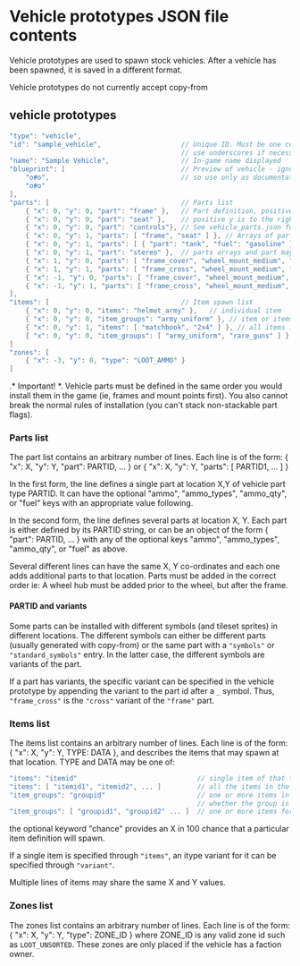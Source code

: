 # Vehicle prototypes JSON file contents

Vehicle prototypes are used to spawn stock vehicles. After a vehicle has been spawned, it is saved in a different format.

Vehicle prototypes do not currently accept copy-from

## vehicle prototypes

```C++
"type": "vehicle",
"id": "sample_vehicle",                    // Unique ID. Must be one continuous word,
                                           // use underscores if necessary.
"name": "Sample Vehicle",                  // In-game name displayed
"blueprint": [                             // Preview of vehicle - ignored by the code,
    "o#o",                                 // so use only as documentation
    "o#o"
],
"parts": [                                 // Parts list
    { "x": 0, "y": 0, "part": "frame" },   // Part definition, positive x direction is up,
    { "x": 0, "y": 0, "part": "seat" },    // positive y is to the right
    { "x": 0, "y": 0, "part": "controls"}, // See vehicle_parts.json for part ids
    { "x": 0, "y": 1, "parts": [ "frame", "seat" ] }, // Arrays of parts on the same space
    { "x": 0, "y": 1, "parts": [ { "part": "tank", "fuel": "gasoline" }, "battery_car" ] },
    { "x": 0, "y": 1, "part": "stereo" },  // parts arrays and part may be mixed on the same space
    { "x": 1, "y": 0, "parts": [ "frame_cover", "wheel_mount_medium", "wheel" ] },
    { "x": 1, "y": 1, "parts": [ "frame_cross", "wheel_mount_medium", "wheel" ] },
    { "x": -1, "y": 0, "parts": [ "frame_cover", "wheel_mount_medium", "wheel" ] },
    { "x": -1, "y": 1, "parts": [ "frame_cross", "wheel_mount_medium", "wheel" ] }
],
"items": [                                 // Item spawn list
    { "x": 0, "y": 0, "items": "helmet_army" },   // individual item
    { "x": 0, "y": 0, "item_groups": "army_uniform" }, // item or items from an item_group
    { "x": 0, "y": 1, "items": [ "matchbook", "2x4" ] }, // all items in the list spawn
    { "x": 0, "y": 0, "item_groups": [ "army_uniform", "rare_guns" ] } all item_groups are processed
]
"zones": [
    { "x": -3, "y": 0, "type": "LOOT_AMMO" }
]
```

.* Important! *. Vehicle parts must be defined in the same order you would install them in the game (ie, frames and mount points first).  You also cannot break the normal rules of installation (you can't stack non-stackable part flags).

### Parts list
The part list contains an arbitrary number of lines. Each line is of the form:
    { "x": X, "y": Y, "part": PARTID, ... }
or
    { "x": X, "y": Y, "parts": [ PARTID1, ... ] }

In the first form, the line defines a single part at location X,Y of vehicle part type PARTID. It can have the optional "ammo", "ammo_types", "ammo_qty", or "fuel" keys with an appropriate value following.

In the second form, the line defines several parts at location X, Y. Each part is either defined by its PARTID string, or can be an object of the form
    { "part": PARTID, ... }
with any of the optional keys  "ammo", "ammo_types", "ammo_qty", or "fuel" as above.

Several different lines can have the same X, Y co-ordinates and each one adds additional parts to that location. Parts must be added in the correct order ie: A wheel hub must be added prior to the wheel, but after the frame.

#### PARTID and variants
Some parts can be installed with different symbols (and tileset sprites) in different locations.  The different symbols can either be different parts (usually generated with copy-from) or the same part with a `"symbols"` or `"standard_symbols"` entry.  In the latter case, the different symbols are variants of the part.

If a part has variants, the specific variant can be specified in the vehicle prototype by appending the variant to the part id after a `_` symbol.  Thus, `"frame_cross"` is the `"cross"` variant of the `"frame"` part.

### Items list
The items list contains an arbitrary number of lines. Each line is of the form:
    { "x": X, "y": Y, TYPE: DATA },
and describes the items that may spawn at that location.
TYPE and DATA may be one of:
```C++
"items": "itemid"                              // single item of that type
"items": [ "itemid1", "itemid2", ... ]         // all the items in the array
"item_groups": "groupid"                       // one or more items in the group, depending on
                                               // whether the group is a collection or distribution
"item_groups": [ "groupid1", "groupid2" ... ]  // one or more items for each group
```
the optional keyword "chance" provides an X in 100 chance that a particular item definition will spawn.

If a single item is specified through `"items"`, an itype variant for it can be specified through `"variant"`.

Multiple lines of items may share the same X and Y values.

### Zones list
The zones list contains an arbitrary number of lines. Each line is of the form:
    { "x": X, "y": Y, "type": ZONE_ID }
where ZONE_ID is any valid zone id such as `LOOT_UNSORTED`.
These zones are only placed if the vehicle has a faction owner.
